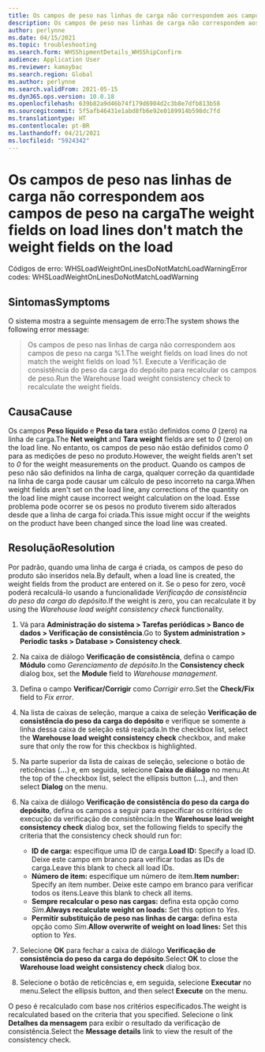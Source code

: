 ```yaml
---
title: Os campos de peso nas linhas de carga não correspondem aos campos de peso na carga
description: Os campos de peso nas linhas de carga não correspondem aos campos de peso na carga
author: perlynne
ms.date: 04/15/2021
ms.topic: troubleshooting
ms.search.form: WHSShipmentDetails_WHSShipConfirm
audience: Application User
ms.reviewer: kamaybac
ms.search.region: Global
ms.author: perlynne
ms.search.validFrom: 2021-05-15
ms.dyn365.ops.version: 10.0.18
ms.openlocfilehash: 639b82a9d46b74f179d6904d2c3b8e7dfb813b58
ms.sourcegitcommit: 5f5afb46431e1abd8fb6e92e0189914b598dc7fd
ms.translationtype: HT
ms.contentlocale: pt-BR
ms.lasthandoff: 04/21/2021
ms.locfileid: "5924342"
---
```

# <a name="the-weight-fields-on-load-lines-dont-match-the-weight-fields-on-the-load"></a><span data-ttu-id="33d82-103">Os campos de peso nas linhas de carga não correspondem aos campos de peso na carga</span><span class="sxs-lookup"><span data-stu-id="33d82-103">The weight fields on load lines don't match the weight fields on the load</span></span>

<span data-ttu-id="33d82-104">Códigos de erro: WHSLoadWeightOnLinesDoNotMatchLoadWarning</span><span class="sxs-lookup"><span data-stu-id="33d82-104">Error codes: WHSLoadWeightOnLinesDoNotMatchLoadWarning</span></span>

## <a name="symptoms"></a><span data-ttu-id="33d82-105">Sintomas</span><span class="sxs-lookup"><span data-stu-id="33d82-105">Symptoms</span></span>

<span data-ttu-id="33d82-106">O sistema mostra a seguinte mensagem de erro:</span><span class="sxs-lookup"><span data-stu-id="33d82-106">The system shows the following error message:</span></span>

> <span data-ttu-id="33d82-107">Os campos de peso nas linhas de carga não correspondem aos campos de peso na carga %1.</span><span class="sxs-lookup"><span data-stu-id="33d82-107">The weight fields on load lines do not match the weight fields on load %1.</span></span> <span data-ttu-id="33d82-108">Execute a Verificação de consistência do peso da carga do depósito para recalcular os campos de peso.</span><span class="sxs-lookup"><span data-stu-id="33d82-108">Run the Warehouse load weight consistency check to recalculate the weight fields.</span></span>

## <a name="cause"></a><span data-ttu-id="33d82-109">Causa</span><span class="sxs-lookup"><span data-stu-id="33d82-109">Cause</span></span>

<span data-ttu-id="33d82-110">Os campos **Peso líquido** e **Peso da tara** estão definidos como *0* (zero) na linha de carga.</span><span class="sxs-lookup"><span data-stu-id="33d82-110">The **Net weight** and **Tara weight** fields are set to *0* (zero) on the load line.</span></span> <span data-ttu-id="33d82-111">No entanto, os campos de peso não estão definidos como *0* para as medições de peso no produto.</span><span class="sxs-lookup"><span data-stu-id="33d82-111">However, the weight fields aren't set to *0* for the weight measurements on the product.</span></span> <span data-ttu-id="33d82-112">Quando os campos de peso não são definidos na linha de carga, qualquer correção da quantidade na linha de carga pode causar um cálculo de peso incorreto na carga.</span><span class="sxs-lookup"><span data-stu-id="33d82-112">When weight fields aren't set on the load line, any corrections of the quantity on the load line might cause incorrect weight calculation on the load.</span></span> <span data-ttu-id="33d82-113">Esse problema pode ocorrer se os pesos no produto tiverem sido alterados desde que a linha de carga foi criada.</span><span class="sxs-lookup"><span data-stu-id="33d82-113">This issue might occur if the weights on the product have been changed since the load line was created.</span></span>

## <a name="resolution"></a><span data-ttu-id="33d82-114">Resolução</span><span class="sxs-lookup"><span data-stu-id="33d82-114">Resolution</span></span>

<span data-ttu-id="33d82-115">Por padrão, quando uma linha de carga é criada, os campos de peso do produto são inseridos nela.</span><span class="sxs-lookup"><span data-stu-id="33d82-115">By default, when a load line is created, the weight fields from the product are entered on it.</span></span> <span data-ttu-id="33d82-116">Se o peso for zero, você poderá recalculá-lo usando a funcionalidade *Verificação de consistência do peso da carga do depósito*.</span><span class="sxs-lookup"><span data-stu-id="33d82-116">If the weight is zero, you can recalculate it by using the *Warehouse load weight consistency check* functionality.</span></span>

1. <span data-ttu-id="33d82-117">Vá para **Administração do sistema \> Tarefas periódicas \> Banco de dados \> Verificação de consistência**.</span><span class="sxs-lookup"><span data-stu-id="33d82-117">Go to **System administration \> Periodic tasks \> Database \> Consistency check**.</span></span>
1. <span data-ttu-id="33d82-118">Na caixa de diálogo **Verificação de consistência**, defina o campo **Módulo** como *Gerenciamento de depósito*.</span><span class="sxs-lookup"><span data-stu-id="33d82-118">In the **Consistency check** dialog box, set the **Module** field to *Warehouse management*.</span></span>
1. <span data-ttu-id="33d82-119">Defina o campo **Verificar/Corrigir** como *Corrigir erro*.</span><span class="sxs-lookup"><span data-stu-id="33d82-119">Set the **Check/Fix** field to *Fix error*.</span></span>
1. <span data-ttu-id="33d82-120">Na lista de caixas de seleção, marque a caixa de seleção **Verificação de consistência do peso da carga do depósito** e verifique se somente a linha dessa caixa de seleção está realçada.</span><span class="sxs-lookup"><span data-stu-id="33d82-120">In the checkbox list, select the **Warehouse load weight consistency check** checkbox, and make sure that only the row for this checkbox is highlighted.</span></span>
1. <span data-ttu-id="33d82-121">Na parte superior da lista de caixas de seleção, selecione o botão de reticências (**...**) e, em seguida, selecione **Caixa de diálogo** no menu.</span><span class="sxs-lookup"><span data-stu-id="33d82-121">At the top of the checkbox list, select the ellipsis button (**...**), and then select **Dialog** on the menu.</span></span>
1. <span data-ttu-id="33d82-122">Na caixa de diálogo **Verificação de consistência do peso da carga do depósito**, defina os campos a seguir para especificar os critérios de execução da verificação de consistência:</span><span class="sxs-lookup"><span data-stu-id="33d82-122">In the **Warehouse load weight consistency check** dialog box, set the following fields to specify the criteria that the consistency check should run for:</span></span>

    - <span data-ttu-id="33d82-123">**ID de carga:** especifique uma ID de carga.</span><span class="sxs-lookup"><span data-stu-id="33d82-123">**Load ID:** Specify a load ID.</span></span> <span data-ttu-id="33d82-124">Deixe este campo em branco para verificar todas as IDs de carga.</span><span class="sxs-lookup"><span data-stu-id="33d82-124">Leave this blank to check all load IDs.</span></span>
    - <span data-ttu-id="33d82-125">**Número de item:** especifique um número de item.</span><span class="sxs-lookup"><span data-stu-id="33d82-125">**Item number:** Specify an item number.</span></span> <span data-ttu-id="33d82-126">Deixe este campo em branco para verificar todos os itens.</span><span class="sxs-lookup"><span data-stu-id="33d82-126">Leave this blank to check all items.</span></span>
    - <span data-ttu-id="33d82-127">**Sempre recalcular o peso nas cargas:** defina esta opção como *Sim*.</span><span class="sxs-lookup"><span data-stu-id="33d82-127">**Always recalculate weight on loads:** Set this option to *Yes*.</span></span>
    - <span data-ttu-id="33d82-128">**Permitir substituição de peso nas linhas de carga:** defina esta opção como *Sim*.</span><span class="sxs-lookup"><span data-stu-id="33d82-128">**Allow overwrite of weight on load lines:** Set this option to *Yes*.</span></span>

1. <span data-ttu-id="33d82-129">Selecione **OK** para fechar a caixa de diálogo **Verificação de consistência do peso da carga do depósito**.</span><span class="sxs-lookup"><span data-stu-id="33d82-129">Select **OK** to close the **Warehouse load weight consistency check** dialog box.</span></span>
1. <span data-ttu-id="33d82-130">Selecione o botão de reticências e, em seguida, selecione **Executar** no menu.</span><span class="sxs-lookup"><span data-stu-id="33d82-130">Select the ellipsis button, and then select **Execute** on the menu.</span></span>

<span data-ttu-id="33d82-131">O peso é recalculado com base nos critérios especificados.</span><span class="sxs-lookup"><span data-stu-id="33d82-131">The weight is recalculated based on the criteria that you specified.</span></span> <span data-ttu-id="33d82-132">Selecione o link **Detalhes da mensagem** para exibir o resultado da verificação de consistência.</span><span class="sxs-lookup"><span data-stu-id="33d82-132">Select the **Message details** link to view the result of the consistency check.</span></span>
